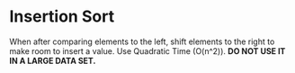 # Insertion Sort

When after comparing elements to the left, shift elements to the right to make room to insert a value. Use Quadratic Time (O(n^2)). **DO NOT USE IT IN A LARGE DATA SET.**
